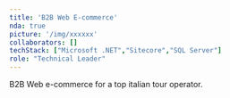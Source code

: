 ```yaml
---
title: 'B2B Web E-commerce'
nda: true
picture: '/img/xxxxxx'
collaborators: []
techStack: ["Microsoft .NET","Sitecore","SQL Server"]
role: "Technical Leader"
---
```


B2B Web e-commerce for a top italian tour operator.
